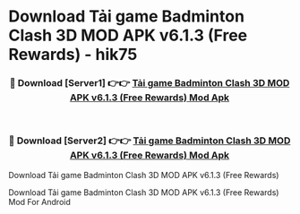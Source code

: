 # Download Tải game Badminton Clash 3D MOD APK v6.1.3 (Free Rewards) - hik75


<div align="center">
<h3>🔴 Download [Server1] 👉👉 <a href="https://apk-comot.site?title=Tải_game_Badminton_Clash_3D_MOD_APK_v6.1.3_(Free_Rewards)">Tải game Badminton Clash 3D MOD APK v6.1.3 (Free Rewards) Mod Apk</a></h3><br>
<h3>🔴 Download [Server2] 👉👉 <a href="https://apk-comot.site?title=Tải_game_Badminton_Clash_3D_MOD_APK_v6.1.3_(Free_Rewards)">Tải game Badminton Clash 3D MOD APK v6.1.3 (Free Rewards) Mod Apk</a></h3>
</div>



Download Tải game Badminton Clash 3D MOD APK v6.1.3 (Free Rewards) 

Download Tải game Badminton Clash 3D MOD APK v6.1.3 (Free Rewards) Mod For Android